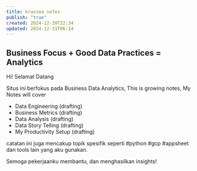 ```yaml
---
title: kravsea notes
publish: "true"
created: 2024-12-30T22:34
updated: 2024-12-31T06:14
---
```


## Business Focus + Good Data Practices = Analytics

Hi! Selamat Datang

Situs ini berfokus pada Business Data Analytics, This is growing notes, My Notes will cover

- Data Engineering (drafting)
- Business Metrics (drafting)
- Data Analysis (drafting)
- Data Story Telling (drafting)
- My Productivity Setup (drafting)

catatan ini juga mencakup topik spesifik seperti #python #gcp #appsheet dan tools lain yang aku gunakan.

Semoga pekerjaanku membantu, dan menghasilkan insights!
